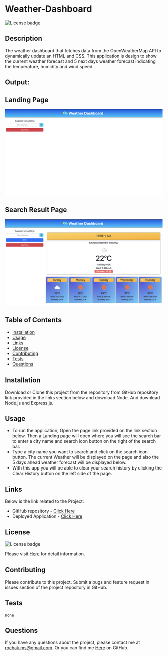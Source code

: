 # Weather-Dashboard

![License badge](https://shields.io/badge/license-MIT-blue.svg)

## Description

The weather dashboard that fetches data from the OpenWeatherMap API to dynamically update an HTML and CSS. This application is design to show the current weather forecast and 5 next days weather forecast indicating the temperature, humidity and wind speed.

## Output:

## Landing Page

![Landing page.](./assets/img/main.png)

## Search Result Page

![Landing page.](./assets/img/final.png)

## Table of Contents

- [Installation](#installation)
- [Usage](#usage)
- [Links](#links)
- [License](#license)
- [Contributing](#contributing)
- [Tests](#tests)
- [Questions](#questions)

## Installation

Download or Clone this project from the repository from GitHub repository link provided in the links section below and download Node. And download Node.js and Express.js.

## Usage

- To run the application, Open the page link provided on the link section below. Then a Landing page will open where you will see the search bar to enter a city name and search icon button on the right of the search bar.
- Type a city name you want to search and click on the search icon button. The current Weather will be displayed on the page and also the 5 days ahead weather forecast will be displayed below.
- With this app you will be able to clear your search history by clicking the Clear History button on the left side of the page.

## Links

Below is the link related to the Project:

- GitHub repository - [Click Here](https://github.com/rochak-ms/weather-dashboard)
- Deployed Application - [Click Here](https://rochak-ms.github.io/weather-dashboard/)

## License

![License badge](https://shields.io/badge/license-MIT-blue.svg)

Please visit [Here](https://mit-license.org/) for detail information.

## Contributing

Please contribute to this project. Submit a bugs and feature request in issues section of the project repository in GitHub.

## Tests

```
none
```

## Questions

If you have any questions about the project, please contact me at rochak.ms@gmail.com. Or you can find me [Here](https://github.com/rochak-ms) on GitHub.
